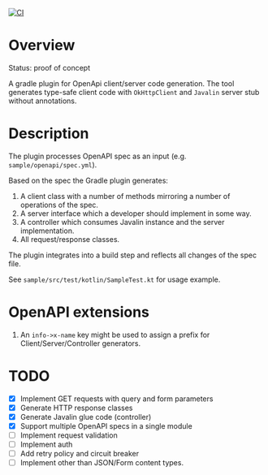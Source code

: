 [![CI](https://github.com/raymank26/openapi-javalin-generator/actions/workflows/ci.yml/badge.svg)](https://github.com/raymank26/openapi-javalin-generator/actions/workflows/ci.yml)

# Overview

Status: proof of concept

A gradle plugin for OpenApi client/server code generation. The tool generates type-safe client code with
`OkHttpClient` and `Javalin` server stub without annotations.

# Description

The plugin processes OpenAPI spec as an input (e.g. `sample/openapi/spec.yml`).

Based on the spec the Gradle plugin generates:

1. A client class with a number of methods mirroring a number of operations of the spec.
2. A server interface which a developer should implement in some way.
3. A controller which consumes Javalin instance and the server implementation.
4. All request/response classes.

The plugin integrates into a build step and reflects all changes of the spec file.

See `sample/src/test/kotlin/SampleTest.kt` for usage example.

# OpenAPI extensions

1. An `info->x-name` key might be used to assign a prefix for Client/Server/Controller generators.


# TODO

- [x] Implement GET requests with query and form parameters
- [x] Generate HTTP response classes
- [x] Generate Javalin glue code (controller)
- [x] Support multiple OpenAPI specs in a single module
- [ ] Implement request validation
- [ ] Implement auth
- [ ] Add retry policy and circuit breaker
- [ ] Implement other than JSON/Form content types.